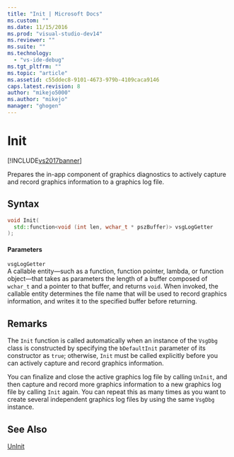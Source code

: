 ```yaml
---
title: "Init | Microsoft Docs"
ms.custom: ""
ms.date: 11/15/2016
ms.prod: "visual-studio-dev14"
ms.reviewer: ""
ms.suite: ""
ms.technology: 
  - "vs-ide-debug"
ms.tgt_pltfrm: ""
ms.topic: "article"
ms.assetid: c55ddec8-9101-4673-979b-4109caca9146
caps.latest.revision: 8
author: "mikejo5000"
ms.author: "mikejo"
manager: "ghogen"
---
```

# Init
[!INCLUDE[vs2017banner](../includes/vs2017banner.md)]

Prepares the in-app component of graphics diagnostics to actively capture and record graphics information to a graphics log file.  
  
## Syntax  
  
```cpp  
void Init(  
  std::function<void (int len, wchar_t * pszBuffer)> vsgLogGetter  
);  
```  
  
#### Parameters  
 `vsgLogGetter`  
 A callable entity—such as a function, function pointer, lambda, or function object—that takes as parameters the length of a buffer composed of `wchar_t` and a pointer to that buffer, and returns `void`. When invoked, the callable entity determines the file name that will be used to record graphics information, and writes it to the specified buffer before returning.  
  
## Remarks  
 The `Init` function is called automatically when an instance of the `VsgDbg` class is constructed by specifying the `bDefaultInit` parameter of its constructor as `true`; otherwise, `Init` must be called explicitly before you can actively capture and record graphics information.  
  
 You can finalize and close the active graphics log file by calling `UnInit`, and then capture and record more graphics information to a new graphics log file by calling `Init` again. You can repeat this as many times as you want to create several independent graphics log files by using the same `VsgDbg` instance.  
  
## See Also  
 [UnInit](../debugger/init.md)



